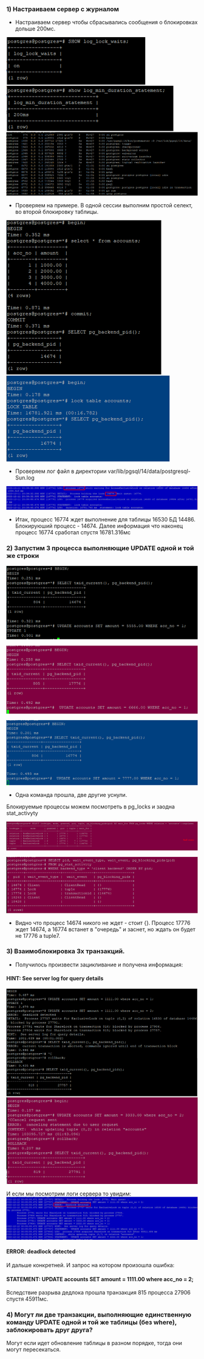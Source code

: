 ### 1) Настраиваем сервер с журналом

* Настраиваем сервер чтобы сбрасывались сообщения о блокировках дольше 200мс.

![screen](Screenshot_1.png)
![screen](Screenshot_2.png)
![screen](Screenshot_7.png)

* Проверяем на примере. В одной сессии выполним простой селект, во второй блокировку таблицы.

![screen](Screenshot_3.png)
![screen](Screenshot_10.png)

* Проверяем лог файл в директории var/lib/pgsql/14/data/postgresql-Sun.log

![screen](Screenshot_11.png)

* Итак, процесс 16774 ждет выполнение для таблицы 16530 БД 14486. Блокируюший процесс - 14674.
Далее информация что наконец процесс 16774 сработал спустя 16781.316мс

### 2) Запустим 3 процесса выполняющие UPDATE одной и той же строки

![screen](Screenshot_4.png)

![screen](Screenshot_5.png)

![screen](Screenshot_6.png)

* Одна команда прошла, две другие уснули.

Блокируемые процессы можем посмотреть в pg_locks и заодна stat_activyty

![screen](Screenshot_8.png)

![screen](Screenshot_9.png)

* Видно что процесс 14674 никого не ждет - стоит {}. Процесс 17776 ждет 14674, а 16774 встанет в "очередь" и заснет, но ждать он будет не 17776 а tuple7.

### 3) Взаимоблокировка 3х транзакций. 

* Получилось произвести зацикливание и получена информация: 
#### HINT: See server log for query details
![screen](222.png)
![screen](333.png)

И если мы посмотрим логи сервера то увидим: 
![screen](Screenshot_15.png)

#### ERROR: deadlock detected

И дальше конкретней. И запрос на котором произошла ошибка:
#### STATEMENT: UPDATE accounts SET amount = 1111.00 where acc_no = 2;
Вследствие разрыва дедлока прошла транзакция 815 процесса 27906 спустя 45911мс.

### 4) Могут ли две транзакции, выполняющие единственную команду UPDATE одной и той же таблицы (без where), заблокировать друг друга?
Могут если идет обновление таблицы в разном порядке, тогда они могут пересекаться.



